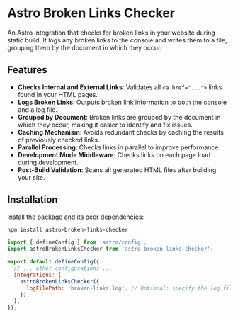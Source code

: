 # Astro Broken Links Checker

An Astro integration that checks for broken links in your website during static build. It logs any broken links to the console and writes them to a file, grouping them by the document in which they occur.

## Features

- **Checks Internal and External Links**: Validates all `<a href="...">` links found in your HTML pages.
- **Logs Broken Links**: Outputs broken link information to both the console and a log file.
- **Grouped by Document**: Broken links are grouped by the document in which they occur, making it easier to identify and fix issues.
- **Caching Mechanism**: Avoids redundant checks by caching the results of previously checked links.
- **Parallel Processing**: Checks links in parallel to improve performance.
- **Development Mode Middleware**: Checks links on each page load during development.
- **Post-Build Validation**: Scans all generated HTML files after building your site.

## Installation

Install the package and its peer dependencies:

```bash
npm install astro-broken-links-checker
```
```js
import { defineConfig } from 'astro/config';
import astroBrokenLinksChecker from 'astro-broken-links-checker';

export default defineConfig({
  // ... other configurations ...
  integrations: [
    astroBrokenLinksChecker({
      logFilePath: 'broken-links.log', // Optional: specify the log file path
    }),
  ],
});
```